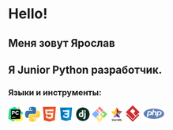 # Hello!

## Меня зовут Ярослав

## Я Junior Python разработчик.

### Языки и инструменты:

<img alt="pyCharm" src="image/pyCharm.png" width="30"/>
<img alt="Python" src="image/python.png" width="30"/>
<img alt="Html5" src="image/html5.png" width="30"/>
<img alt="Css3" src="image/css.png" width="30"/>
<img alt="Django" src="image/django.png" width="30"/>
<img alt="Git" src="image/git.png" width="30"/>
<img alt="StarUML" src="image/StarUML.png" width="30"/>
<img alt="Git" src="image/VirtualParadigm.png" width="28"/>
<img alt="PHP" src="image/php.png" width="50"/>


<!--
**mangoodd/mangoodd** is a ✨ _special_ ✨ repository because its `README.md` (this file) appears on your GitHub profile.

Here are some ideas to get you started:

- 🔭 I’m currently working on ...
- 🌱 I’m currently learning ...
- 👯 I’m looking to collaborate on ...
- 🤔 I’m looking for help with ...
- 💬 Ask me about ...
- 📫 How to reach me: ...
- 😄 Pronouns: ...
- ⚡ Fun fact: ...
-->
